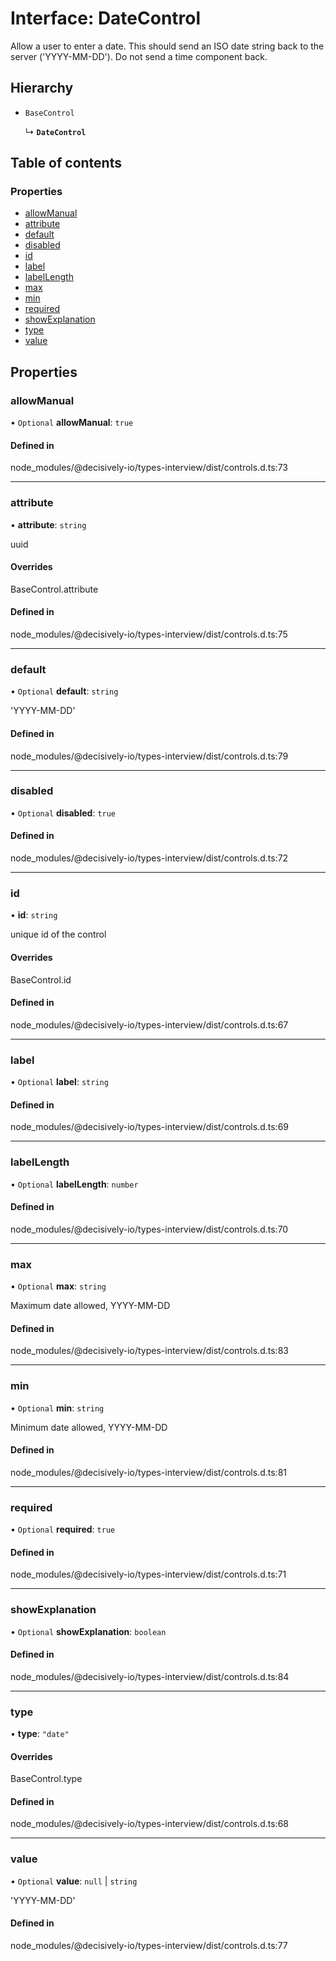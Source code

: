 # Interface: DateControl

Allow a user to enter a date. This should send an ISO date string back to the server ('YYYY-MM-DD').
Do not send a time component back.

## Hierarchy

- `BaseControl`

  ↳ **`DateControl`**

## Table of contents

### Properties

- [allowManual](../wiki/DateControl#allowmanual)
- [attribute](../wiki/DateControl#attribute)
- [default](../wiki/DateControl#default)
- [disabled](../wiki/DateControl#disabled)
- [id](../wiki/DateControl#id)
- [label](../wiki/DateControl#label)
- [labelLength](../wiki/DateControl#labellength)
- [max](../wiki/DateControl#max)
- [min](../wiki/DateControl#min)
- [required](../wiki/DateControl#required)
- [showExplanation](../wiki/DateControl#showexplanation)
- [type](../wiki/DateControl#type)
- [value](../wiki/DateControl#value)

## Properties

### allowManual

• `Optional` **allowManual**: ``true``

#### Defined in

node_modules/@decisively-io/types-interview/dist/controls.d.ts:73

___

### attribute

• **attribute**: `string`

uuid

#### Overrides

BaseControl.attribute

#### Defined in

node_modules/@decisively-io/types-interview/dist/controls.d.ts:75

___

### default

• `Optional` **default**: `string`

'YYYY-MM-DD'

#### Defined in

node_modules/@decisively-io/types-interview/dist/controls.d.ts:79

___

### disabled

• `Optional` **disabled**: ``true``

#### Defined in

node_modules/@decisively-io/types-interview/dist/controls.d.ts:72

___

### id

• **id**: `string`

unique id of the control

#### Overrides

BaseControl.id

#### Defined in

node_modules/@decisively-io/types-interview/dist/controls.d.ts:67

___

### label

• `Optional` **label**: `string`

#### Defined in

node_modules/@decisively-io/types-interview/dist/controls.d.ts:69

___

### labelLength

• `Optional` **labelLength**: `number`

#### Defined in

node_modules/@decisively-io/types-interview/dist/controls.d.ts:70

___

### max

• `Optional` **max**: `string`

Maximum date allowed, YYYY-MM-DD

#### Defined in

node_modules/@decisively-io/types-interview/dist/controls.d.ts:83

___

### min

• `Optional` **min**: `string`

Minimum date allowed, YYYY-MM-DD

#### Defined in

node_modules/@decisively-io/types-interview/dist/controls.d.ts:81

___

### required

• `Optional` **required**: ``true``

#### Defined in

node_modules/@decisively-io/types-interview/dist/controls.d.ts:71

___

### showExplanation

• `Optional` **showExplanation**: `boolean`

#### Defined in

node_modules/@decisively-io/types-interview/dist/controls.d.ts:84

___

### type

• **type**: ``"date"``

#### Overrides

BaseControl.type

#### Defined in

node_modules/@decisively-io/types-interview/dist/controls.d.ts:68

___

### value

• `Optional` **value**: ``null`` \| `string`

'YYYY-MM-DD'

#### Defined in

node_modules/@decisively-io/types-interview/dist/controls.d.ts:77
